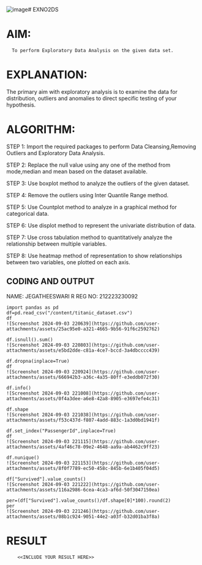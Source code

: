 ![image](https://github.com/user-attachments/assets/77e2ccbe-58b1-4b6b-9e09-55371cbae625)# EXNO2DS
# AIM:
      To perform Exploratory Data Analysis on the given data set.
      
# EXPLANATION:
  The primary aim with exploratory analysis is to examine the data for distribution, outliers and anomalies to direct specific testing of your hypothesis.
  
# ALGORITHM:
STEP 1: Import the required packages to perform Data Cleansing,Removing Outliers and Exploratory Data Analysis.

STEP 2: Replace the null value using any one of the method from mode,median and mean based on the dataset available.

STEP 3: Use boxplot method to analyze the outliers of the given dataset.

STEP 4: Remove the outliers using Inter Quantile Range method.

STEP 5: Use Countplot method to analyze in a graphical method for categorical data.

STEP 6: Use displot method to represent the univariate distribution of data.

STEP 7: Use cross tabulation method to quantitatively analyze the relationship between multiple variables.

STEP 8: Use heatmap method of representation to show relationships between two variables, one plotted on each axis.

## CODING AND OUTPUT
NAME: JEGATHEESWARI R
REG NO: 212223230092
```
import pandas as pd
df=pd.read_csv("/content/titanic_dataset.csv")
df
![Screenshot 2024-09-03 220639](https://github.com/user-attachments/assets/25ac95e0-a321-4665-9b56-91f6c2592762)
```
```
df.isnull().sum()
![Screenshot 2024-09-03 220803](https://github.com/user-attachments/assets/e5bd2dde-c81a-4ce7-bccd-3a4dbcccc439)
```
```
df.dropna(inplace=True)
df
![Screenshot 2024-09-03 220924](https://github.com/user-attachments/assets/666942b3-a36c-4a35-80ff-e3eddb072f30)
```
```
df.info()
![Screenshot 2024-09-03 221008](https://github.com/user-attachments/assets/0f4a3dee-a6e8-42a8-8905-e3697efe4c31)
```
```
df.shape
![Screenshot 2024-09-03 221038](https://github.com/user-attachments/assets/f53c437d-f807-4add-883c-1a3d0bd1941f)
```
```
df.set_index("PassengerId",inplace=True)
df
![Screenshot 2024-09-03 221115](https://github.com/user-attachments/assets/4af46c78-09e2-4648-aa9a-ab4462c9ff23)
```
```
df.nunique()
![Screenshot 2024-09-03 221153](https://github.com/user-attachments/assets/8f0f7789-ec50-458c-845b-6e1b405f04d5)
```
```
df["Survived"].value_counts()
![Screenshot 2024-09-03 221222](https://github.com/user-attachments/assets/116a2986-6cea-4ca3-af6d-50f3047150ea)

```
```
per=(df["Survived"].value_counts()/df.shape[0]*100).round(2)
per
![Screenshot 2024-09-03 221246](https://github.com/user-attachments/assets/08b1c924-9051-44e2-a03f-b32d01ba3f8a)
```

# RESULT
        <<INCLUDE YOUR RESULT HERE>>

